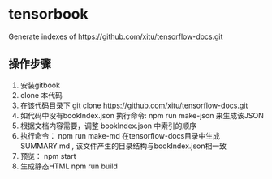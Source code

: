 # tensorbook
Generate indexes of https://github.com/xitu/tensorflow-docs.git

## 操作步骤

  1. 安装gitbook
  2. clone 本代码
  3. 在该代码目录下 git clone https://github.com/xitu/tensorflow-docs.git
  4. 如代码中没有bookIndex.json 执行命令: npm run make-json  来生成该JSON
  5. 根据文档内容需要，调整 bookIndex.json 中索引的顺序
  6. 执行命令： npm run make-md 在tensorflow-docs目录中生成 SUMMARY.md , 该文件产生的目录结构与bookIndex.json相一致
  7. 预览： npm start
  8. 生成静态HTML npm run build
